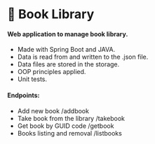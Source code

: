 # 📖 Book Library
#### Web application to manage book library.<br/>
- Made with Spring Boot and JAVA.
- Data is read from and written to the .json file.
- Data files are stored in the storage.
- OOP principles applied.
- Unit tests.
#### Endpoints:
- Add new book /addbook
- Take book from the library /takebook
- Get book by GUID code /getbook
- Books listing and removal /listbooks